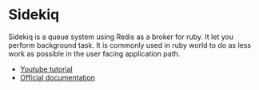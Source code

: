 # Sidekiq

Sidekiq is a queue system using Redis as a broker for ruby. It let you perform background task. It is commonly used in ruby world to do as less work as possible in the user facing application path.

* [Youtube tutorial](https://www.youtube.com/watch?v=bfPb1zD91Rg)
* [Official documentation](https://github.com/mperham/sidekiq/wiki/Getting-Started)


